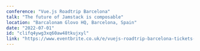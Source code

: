 ```yaml
---
conference: "Vue.js Roadtrip Barcelona"
talk: "The future of Jamstack is composable"
location: "Barcalonam Glovo HQ, Barcelona, Spain"
date: "2022-07-01"
id: "clifq4ywg3xq60aw48tkujxyl"
link: "https://www.eventbrite.co.uk/e/vuejs-roadtrip-barcelona-tickets-339022735127"
---
```


